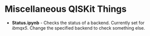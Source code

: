 # Miscellaneous QISKit Things

* **Status.ipynb** - Checks the status of a backend. Currently set for *ibmqx5*. Change the specified backend to check something else.
